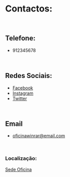 # Contactos:
<br />

## Telefone:
  + 912345678

    <br />

## Redes Sociais:
  + [Facebook](https://www.facebook.com/)
  + [Instagram](https://www.instagram.com/)
  + [Twitter](https://twitter.com)
  
   <br />
  
## Email
  + oficinawinrar@email.com

  <br />

### Localização:
  
[Sede Oficina](https://www.google.com/search?q=37.011698987033604%2C+-7.921883972344417&rlz=1C1ONGR_pt-PTPT1017PT1017&oq=37.011698987033604%2C+-7.921883972344417&gs_lcrp=EgZjaHJvbWUqBggAEEUYOzIGCAAQRRg70gEHMTkxajBqNKgCALACAA&sourceid=chrome&ie=UTF-8)